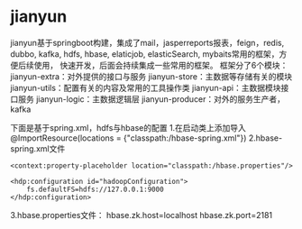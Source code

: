 # jianyun

jianyun基于springboot构建，集成了mail，jasperreports报表，feign，redis, dubbo, kafka, hdfs, hbase, elaticjob, elasticSearch, mybaits常用的框架，方便后续使用，
快速开发，后面会持续集成一些常用的框架。
框架分了6个模块：
 <modules>
      <module>jianyun-extra</module>：对外提供的接口与服务
      <module>jianyun-store</module>：主数据等存储有关的模块
      <module>jianyun-utils</module>：配置有关的内容及常用的工具操作类
      <module>jianyun-api</module>：主数据模块接口服务
   	  <module>jianyun-logic</module>：主数据逻辑层
   	  <module>jianyun-producer</module>：对外的服务生产者，kafka
  </modules>
  
下面是基于spring.xml，hdfs与hbase的配置
1.在启动类上添加导入@ImportResource(locations = {"classpath:/hbase-spring.xml"})
2.hbase-spring.xml文件
<?xml version="1.0" encoding="UTF-8"?>
<beans xmlns="http://www.springframework.org/schema/beans"
       xmlns:xsi="http://www.w3.org/2001/XMLSchema-instance"
       xmlns:context="http://www.springframework.org/schema/context"
       xmlns:hdp="http://www.springframework.org/schema/hadoop"
       xmlns:p="http://www.springframework.org/schema/p"
       xsi:schemaLocation="http://www.springframework.org/schema/beans http://www.springframework.org/schema/beans/spring-beans.xsd
    http://www.springframework.org/schema/context http://www.springframework.org/schema/context/spring-context.xsd
    http://www.springframework.org/schema/hadoop http://www.springframework.org/schema/hadoop/spring-hadoop.xsd">

    <context:property-placeholder location="classpath:/hbase.properties"/>

    <hdp:configuration id="hadoopConfiguration">
        fs.defaultFS=hdfs://127.0.0.1:9000
    </hdp:configuration>
   <!-- <hdp:hbase-configuration configuration-ref="hadoopConfiguration" zk-quorum="${hbase.zk.host}" zk-port="${hbase.zk.port}" delete-connection="false"/>
-->
   <bean id="hbaseTemplate" class="org.springframework.data.hadoop.hbase.HbaseTemplate">
        <property name="configuration" ref="hadoopConfiguration"/>
    </bean>
</beans>
3.hbase.properties文件：
hbase.zk.host=localhost
hbase.zk.port=2181
